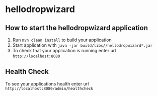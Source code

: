 # hellodropwizard

How to start the hellodropwizard application
---

1. Run `mvn clean install` to build your application
1. Start application with `java -jar build/libs//hellodropwizard*.jar`
1. To check that your application is running enter url `http://localhost:8080`

Health Check
---

To see your applications health enter url `http://localhost:8080/admin/healthcheck`
